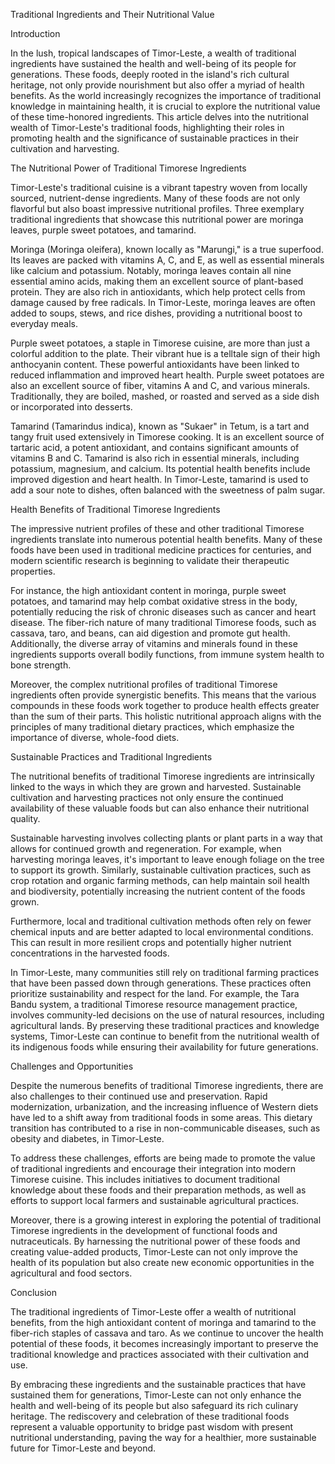 Traditional Ingredients and Their Nutritional Value

Introduction

In the lush, tropical landscapes of Timor-Leste, a wealth of traditional ingredients have sustained the health and well-being of its people for generations. These foods, deeply rooted in the island's rich cultural heritage, not only provide nourishment but also offer a myriad of health benefits. As the world increasingly recognizes the importance of traditional knowledge in maintaining health, it is crucial to explore the nutritional value of these time-honored ingredients. This article delves into the nutritional wealth of Timor-Leste's traditional foods, highlighting their roles in promoting health and the significance of sustainable practices in their cultivation and harvesting.

The Nutritional Power of Traditional Timorese Ingredients

Timor-Leste's traditional cuisine is a vibrant tapestry woven from locally sourced, nutrient-dense ingredients. Many of these foods are not only flavorful but also boast impressive nutritional profiles. Three exemplary traditional ingredients that showcase this nutritional power are moringa leaves, purple sweet potatoes, and tamarind.

Moringa (Moringa oleifera), known locally as "Marungi," is a true superfood. Its leaves are packed with vitamins A, C, and E, as well as essential minerals like calcium and potassium. Notably, moringa leaves contain all nine essential amino acids, making them an excellent source of plant-based protein. They are also rich in antioxidants, which help protect cells from damage caused by free radicals. In Timor-Leste, moringa leaves are often added to soups, stews, and rice dishes, providing a nutritional boost to everyday meals.

Purple sweet potatoes, a staple in Timorese cuisine, are more than just a colorful addition to the plate. Their vibrant hue is a telltale sign of their high anthocyanin content. These powerful antioxidants have been linked to reduced inflammation and improved heart health. Purple sweet potatoes are also an excellent source of fiber, vitamins A and C, and various minerals. Traditionally, they are boiled, mashed, or roasted and served as a side dish or incorporated into desserts.

Tamarind (Tamarindus indica), known as "Sukaer" in Tetum, is a tart and tangy fruit used extensively in Timorese cooking. It is an excellent source of tartaric acid, a potent antioxidant, and contains significant amounts of vitamins B and C. Tamarind is also rich in essential minerals, including potassium, magnesium, and calcium. Its potential health benefits include improved digestion and heart health. In Timor-Leste, tamarind is used to add a sour note to dishes, often balanced with the sweetness of palm sugar.

Health Benefits of Traditional Timorese Ingredients

The impressive nutrient profiles of these and other traditional Timorese ingredients translate into numerous potential health benefits. Many of these foods have been used in traditional medicine practices for centuries, and modern scientific research is beginning to validate their therapeutic properties.

For instance, the high antioxidant content in moringa, purple sweet potatoes, and tamarind may help combat oxidative stress in the body, potentially reducing the risk of chronic diseases such as cancer and heart disease. The fiber-rich nature of many traditional Timorese foods, such as cassava, taro, and beans, can aid digestion and promote gut health. Additionally, the diverse array of vitamins and minerals found in these ingredients supports overall bodily functions, from immune system health to bone strength.

Moreover, the complex nutritional profiles of traditional Timorese ingredients often provide synergistic benefits. This means that the various compounds in these foods work together to produce health effects greater than the sum of their parts. This holistic nutritional approach aligns with the principles of many traditional dietary practices, which emphasize the importance of diverse, whole-food diets.

Sustainable Practices and Traditional Ingredients

The nutritional benefits of traditional Timorese ingredients are intrinsically linked to the ways in which they are grown and harvested. Sustainable cultivation and harvesting practices not only ensure the continued availability of these valuable foods but can also enhance their nutritional quality.

Sustainable harvesting involves collecting plants or plant parts in a way that allows for continued growth and regeneration. For example, when harvesting moringa leaves, it's important to leave enough foliage on the tree to support its growth. Similarly, sustainable cultivation practices, such as crop rotation and organic farming methods, can help maintain soil health and biodiversity, potentially increasing the nutrient content of the foods grown.

Furthermore, local and traditional cultivation methods often rely on fewer chemical inputs and are better adapted to local environmental conditions. This can result in more resilient crops and potentially higher nutrient concentrations in the harvested foods.

In Timor-Leste, many communities still rely on traditional farming practices that have been passed down through generations. These practices often prioritize sustainability and respect for the land. For example, the Tara Bandu system, a traditional Timorese resource management practice, involves community-led decisions on the use of natural resources, including agricultural lands. By preserving these traditional practices and knowledge systems, Timor-Leste can continue to benefit from the nutritional wealth of its indigenous foods while ensuring their availability for future generations.

Challenges and Opportunities

Despite the numerous benefits of traditional Timorese ingredients, there are also challenges to their continued use and preservation. Rapid modernization, urbanization, and the increasing influence of Western diets have led to a shift away from traditional foods in some areas. This dietary transition has contributed to a rise in non-communicable diseases, such as obesity and diabetes, in Timor-Leste.

To address these challenges, efforts are being made to promote the value of traditional ingredients and encourage their integration into modern Timorese cuisine. This includes initiatives to document traditional knowledge about these foods and their preparation methods, as well as efforts to support local farmers and sustainable agricultural practices.

Moreover, there is a growing interest in exploring the potential of traditional Timorese ingredients in the development of functional foods and nutraceuticals. By harnessing the nutritional power of these foods and creating value-added products, Timor-Leste can not only improve the health of its population but also create new economic opportunities in the agricultural and food sectors.

Conclusion

The traditional ingredients of Timor-Leste offer a wealth of nutritional benefits, from the high antioxidant content of moringa and tamarind to the fiber-rich staples of cassava and taro. As we continue to uncover the health potential of these foods, it becomes increasingly important to preserve the traditional knowledge and practices associated with their cultivation and use.

By embracing these ingredients and the sustainable practices that have sustained them for generations, Timor-Leste can not only enhance the health and well-being of its people but also safeguard its rich culinary heritage. The rediscovery and celebration of these traditional foods represent a valuable opportunity to bridge past wisdom with present nutritional understanding, paving the way for a healthier, more sustainable future for Timor-Leste and beyond.